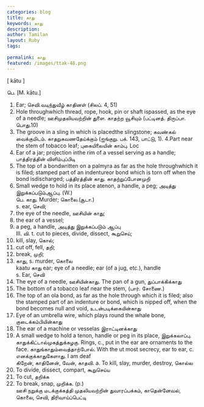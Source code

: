 ```yaml
---
categories: blog
title: காது
keywords: காது
description: 
author: Tamilan
layout: Ruby
tags: 
 
permalink: காது
featured: /images/ttak-48.png
---
```

  
[ kātu ]  
  
பெ. [M. kātu.]  
1. Ear; செவி.வடிந்துவீழ் காதினள் (சிலப். 4, 51)  
2. Hole throughwhich thread, rope, hook, pin or shaft ispassed, as the eye of a needle; ஊசிமுதலியவற்றின் துளை. காதற்ற வூசியும் (பட்டினத். திருப்பா. பொது.10)  
3. The groove in a sling in which is placedthe slingstone; கவண்கல் வைக்குமிடம். காதறுகவணதேய்க்கும் (ஐங்குறு. பக். 143, பாட்டு, 1). 4.Part near the stem of tobacco leaf; புகையிலையின் காம்பு. Loc  
5. Ear of a jar; projection inthe rim of a vessel serving as a handle; பாத்திரத்தின் விளிம்புப்பிடி  
6. The top of a bondwritten on a palmyra as far as the hole throughwhich it is filed; stamped part of an indentureor bond which is torn off when the bond isdischarged; பத்திரத்தின் காது. காதற்றுப்போனமுறி  
7. Small wedge to hold in its place atenon, a handle, a peg; அடித்து இறுக்கப்படும்ஆப்பு. (W.)  
பெ. காது. Murder; கொலை.(சூடா.)  
s. ear, செவி;  
2. the eye of the needle, ஊசியின் காது;  
3. the ear of a vessel;  
4. a peg, a handle, அடித்து இறுக்கப்படும் ஆப்பு  
III. வி. t. cut to pieces, divide, dissect, கூறுசெய்;  
2. kill, slay, கொல்;  
3. cut off, fell, தறி;  
4. break, முறி;  
5. காது, s. murder, கொலை  
kaatu காது ear; eye of a needle; ear (of a jug, etc.), handle  
s. Ear, செவி  
2. The eye of a needle, ஊசியின்காது. The pan of a gun, துப்பாக்கிக்காது  
4. The bottom of a tobacco leaf near the stem, (பார். சோணை.)  
5. The top of an ola bond, as far as the hole through which it is filed; also the stamped part of an indenture or bond, which is nipped off, when the bond becomes null and void, உடன்படிக்கையின்காது  
6. Eye of an umbrella wire, which plays round the whale bone, குடைக்கம்பியின்காது  
7. The ear of a machine or vesselas இராட்டினக்காது  
8. A small wedge to hold a tenon, handle or peg in its place, இறுக்கலாப்பு. காதுக்கிட்டால்முகத்துக்கழகு. Rings, c., put in the ear are ornaments to the face. காதுங்காதும்வைத்தாற்போல். With the ut most secrecy, ear to ear, c. எனக்குக்காதுகேளாது. I am deaf  
கிறேன், காதினேன், வேன், காதவி. a. To kill, slay, murder, destroy, கொல்ல  
2. To divide, dissect, compart, கூறுசெய்ய  
3. To cut, தறிக்க  
4. To break, snap, முறிக்க. (p.)  
ஊசி நறுக்கு மடக்குக்கத்தி முதலியவற்றின் துவாரப்பக்கம், காதென்னேவல், கொலை, செவி, திரிவாய்ப்பெட்டி